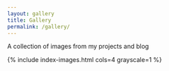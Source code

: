```yaml
---
layout: gallery
title: Gallery
permalink: /gallery/
---
```


A collection of images from my projects and blog

{% include index-images.html cols=4 grayscale=1 %}
